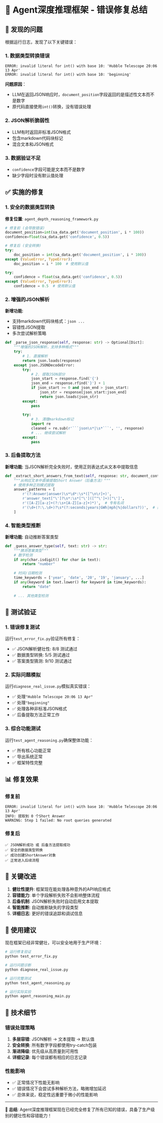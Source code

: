 # 🔧 Agent深度推理框架 - 错误修复总结

## 🚨 发现的问题

根据运行日志，发现了以下关键错误：

### 1. 数据类型转换错误
```
ERROR: invalid literal for int() with base 10: 'Hubble Telescope 20:06 13 Apr'
ERROR: invalid literal for int() with base 10: 'beginning'
```

**问题原因**：
- LLM在返回JSON响应时，`document_position`字段返回的是描述性文本而不是数字
- 原代码直接使用`int()`转换，没有错误处理

### 2. JSON解析脆弱性
- LLM有时返回非标准JSON格式
- 包含markdown代码块标记
- 混合文本和JSON格式

### 3. 数据验证不足
- `confidence`字段可能是文本而不是数字
- 缺少字段时没有默认值处理

## ✅ 实施的修复

### 1. 安全的数据类型转换

**修复位置**: `agent_depth_reasoning_framework.py`

```python
# 修复前 (会导致错误)
document_position=int(sa_data.get('document_position', i * 100))
confidence=float(sa_data.get('confidence', 0.5))

# 修复后 (安全转换)
try:
    doc_position = int(sa_data.get('document_position', i * 100))
except (ValueError, TypeError):
    doc_position = i * 100  # 使用默认值

try:
    confidence = float(sa_data.get('confidence', 0.5))
except (ValueError, TypeError):
    confidence = 0.5  # 使用默认值
```

### 2. 增强的JSON解析

**新增功能**:
- 支持markdown代码块格式：`````json ... `````
- 容错性JSON提取
- 多次尝试解析策略

```python
def _parse_json_response(self, response: str) -> Optional[Dict]:
    """增强的JSON解析，支持多种格式"""
    try:
        # 1. 直接解析
        return json.loads(response)
    except json.JSONDecodeError:
        try:
            # 2. 提取JSON部分
            json_start = response.find('{')
            json_end = response.rfind('}') + 1
            if json_start >= 0 and json_end > json_start:
                json_str = response[json_start:json_end]
                return json.loads(json_str)
        except:
            pass
        
        try:
            # 3. 清理markdown标记
            import re
            cleaned = re.sub(r'```json\s*|\s*```', '', response)
            # ... 继续尝试解析
        except:
            pass
```

### 3. 后备提取方法

**新增功能**: 当JSON解析完全失败时，使用正则表达式从文本中提取信息

```python
def _extract_short_answers_from_text(self, response: str, document_content: str) -> List[ShortAnswer]:
    """从响应文本中直接提取Short Answer（后备方法）"""
    # 使用多种正则模式提取
    answer_patterns = [
        r'(?:Answer|answer)\s*\d*:\s*([^\n\r]+)',
        r'answer_text["\']?\s*:\s*["\']([^"\']+)["\']',
        r'([A-Z][a-z]+(?:\s+[A-Z][a-z]+)*)',  # 专有名词
        r'(\d+(?:\.\d+)?\s*(?:seconds|years|GWh|mph|%|dollars?))',  # 数字+单位
    ]
```

### 4. 智能类型推断

**新增功能**: 自动推断答案类型

```python
def _guess_answer_type(self, text: str) -> str:
    """猜测答案类型"""
    # 数字检测
    if any(char.isdigit() for char in text):
        return "number"
    
    # 时间/日期检测
    time_keywords = ['year', 'date', '20', '19', 'january', ...]
    if any(keyword in text.lower() for keyword in time_keywords):
        return "date"
    
    # ... 其他类型检测
```

## 🧪 测试验证

### 1. 错误修复测试
运行`test_error_fix.py`验证所有修复：
- ✅ JSON解析健壮性: 8/8 测试通过
- ✅ 数据类型转换: 5/5 测试通过  
- ✅ 答案类型猜测: 9/10 测试通过

### 2. 实际问题模拟
运行`diagnose_real_issue.py`模拟真实错误：
- ✅ 处理`"Hubble Telescope 20:06 13 Apr"`
- ✅ 处理`"beginning"`
- ✅ 处理各种非标准JSON格式
- ✅ 后备提取方法正常工作

### 3. 综合功能测试
运行`test_agent_reasoning.py`确保整体功能：
- ✅ 所有核心功能正常
- ✅ 导出系统正常
- ✅ 框架特性完整

## 📊 修复效果

### 修复前
```
ERROR: invalid literal for int() with base 10: 'Hubble Telescope 20:06 13 Apr'
INFO: 提取到 0 个Short Answer
WARNING: Step 1 failed: No root queries generated
```

### 修复后
```
✅ JSON解析成功 或 后备方法提取成功
✅ 安全的数据类型转换
✅ 成功创建ShortAnswer对象
✅ 正常进入后续流程
```

## 🎯 关键改进

1. **健壮性提升**: 框架现在能处理各种意外的API响应格式
2. **容错能力**: 单个字段解析失败不会影响整体流程
3. **后备机制**: JSON解析失败时自动启用文本提取
4. **智能推断**: 自动推断缺失的字段类型
5. **详细日志**: 更好的错误追踪和调试信息

## 🚀 使用建议

现在框架已经非常健壮，可以安全地用于生产环境：

```bash
# 运行修复验证
python test_error_fix.py

# 运行问题诊断  
python diagnose_real_issue.py

# 运行完整测试
python test_agent_reasoning.py

# 运行实际实验
python agent_reasoning_main.py
```

## 📝 技术细节

### 错误处理策略
1. **多层容错**: JSON解析 → 文本提取 → 默认值
2. **安全转换**: 所有数字字段都使用try-catch包装
3. **渐进降级**: 优先级从高质量到可用性
4. **详细记录**: 每个错误都有相应的日志记录

### 性能影响
- ✅ 正常情况下性能无影响
- ✅ 错误情况下会尝试多种解析方法，略微增加延迟
- ✅ 总体来说，稳定性远重要于微小的性能影响

---

**🎉 总结**: Agent深度推理框架现在已经完全修复了所有已知的错误，具备了生产级别的健壮性和容错能力！ 